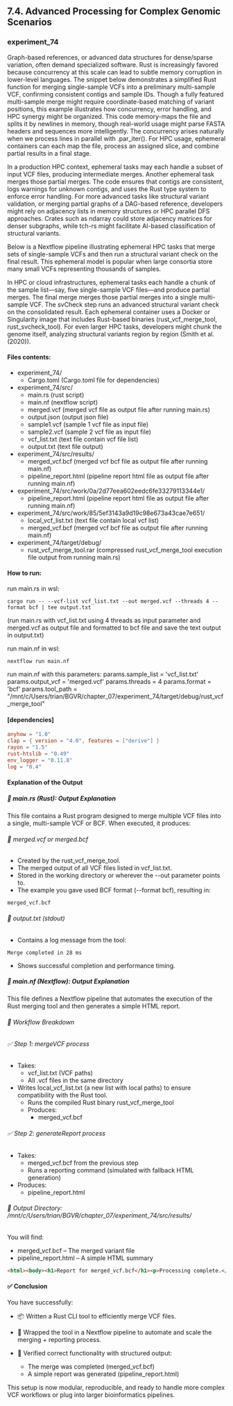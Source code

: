 ## 7.4. Advanced Processing for Complex Genomic Scenarios

### experiment_74

Graph-based references, or advanced data structures for dense/sparse variation, often demand specialized software. Rust is increasingly favored because concurrency at this scale can lead to subtle memory corruption in lower-level languages. The snippet below demonstrates a simplified Rust function for merging single-sample VCFs into a preliminary multi-sample VCF, confirming consistent contigs and sample IDs. Though a fully featured multi-sample merge might require coordinate-based matching of variant positions, this example illustrates how concurrency, error handling, and HPC synergy might be organized.
This code memory-maps the file and splits it by newlines in memory, though real-world usage might parse FASTA headers and sequences more intelligently. The concurrency arises naturally when we process lines in parallel with .par_iter(). For HPC usage, ephemeral containers can each map the file, process an assigned slice, and combine partial results in a final stage.

In a production HPC context, ephemeral tasks may each handle a subset of input VCF files, producing intermediate merges. Another ephemeral task merges those partial merges. The code ensures that contigs are consistent, logs warnings for unknown contigs, and uses the Rust type system to enforce error handling. For more advanced tasks like structural variant validation, or merging partial graphs of a DAG-based reference, developers might rely on adjacency lists in memory structures or HPC parallel DFS approaches. Crates such as ndarray could store adjacency matrices for denser subgraphs, while tch-rs might facilitate AI-based classification of structural variants.

Below is a Nextflow pipeline illustrating ephemeral HPC tasks that merge sets of single-sample VCFs and then run a structural variant check on the final result. This ephemeral model is popular when large consortia store many small VCFs representing thousands of samples.

In HPC or cloud infrastructures, ephemeral tasks each handle a chunk of the sample list—say, five single-sample VCF files—and produce partial merges. The final merge merges those partial merges into a single multi-sample VCF. The svCheck step runs an advanced structural variant check on the consolidated result. Each ephemeral container uses a Docker or Singularity image that includes Rust-based binaries (rust_vcf_merge_tool, rust_svcheck_tool). For even larger HPC tasks, developers might chunk the genome itself, analyzing structural variants region by region (Smith et al. (2020)).

#### Files contents:
* experiment_74/
  * Cargo.toml (Cargo.toml file for dependencies)
* experiment_74/src/
  * main.rs (rust script)
  * main.nf (nextflow script)
  * merged.vcf (merged vcf file as output file after running main.rs)
  * output.json (output json file)
  * sample1.vcf (sample 1 vcf file as input file)
  * sample2.vcf (sample 2 vcf file as input file)
  * vcf_list.txt (text file contain vcf file list) 
  * output.txt (text file output)
* experiment_74/src/results/
  * merged_vcf.bcf (merged vcf bcf file as output file after running main.nf)
  * pipeline_report.html (pipeline report html file as output file after running main.nf)
* experiment_74/src/work/0a/2d77eea602eedc6fe33279113344e1/
  * pipeline_report.html (pipeline report html file as output file after running main.nf)
* experiment_74/src/work/85/5ef3143a9d19c98e673a43cae7e651/
  * local_vcf_list.txt (text file contain local vcf list)
  * merged_vcf.bcf (merged vcf bcf file as output file after running main.nf)
* experiment_74/target/debug/
  * rust_vcf_merge_tool.rar (compressed rust_vcf_merge_tool execution file output from running main.rs)

#### How to run:

run main.rs in wsl:

```wsl
cargo run -- --vcf-list vcf_list.txt --out merged.vcf --threads 4 --format bcf | tee output.txt
```

(run main.rs with vcf_list.txt using 4 threads as input parameter and merged.vcf as output file and formatted to bcf file and save the text output in output.txt)

run main.nf in wsl:

```wsl
nextflow run main.nf
```

run main.nf with this parameters:
params.sample_list = 'vcf_list.txt'
params.output_vcf = 'merged.vcf'
params.threads = 4
params.format = 'bcf'
params.tool_path = "/mnt/c/Users/trian/BGVR/chapter_07/experiment_74/target/debug/rust_vcf_merge_tool"

#### [dependencies]

```toml
anyhow = "1.0"
clap = { version = "4.0", features = ["derive"] }
rayon = "1.5"
rust-htslib = "0.49"
env_logger = "0.11.8"
log = "0.4"
```

#### Explanation of the Output
##### 🦀 main.rs (Rust): Output Explanation
This file contains a Rust program designed to merge multiple VCF files into a single, multi-sample VCF or BCF. When executed, it produces:

###### 🔹 merged.vcf or merged.bcf
* Created by the rust_vcf_merge_tool.
* The merged output of all VCF files listed in vcf_list.txt.
* Stored in the working directory or wherever the --out parameter points to.
* The example you gave used BCF format (--format bcf), resulting in:

```text
merged_vcf.bcf
```

###### 🔹 output.txt (stdout)
* Contains a log message from the tool:

```text
Merge completed in 28 ms
```

* Shows successful completion and performance timing.

##### 🧬 main.nf (Nextflow): Output Explanation
This file defines a Nextflow pipeline that automates the execution of the Rust merging tool and then generates a simple HTML report.

###### 🔹 Workflow Breakdown
###### ✅ Step 1: mergeVCF process
* Takes:
  * vcf_list.txt (VCF paths)
  * All .vcf files in the same directory
* Writes local_vcf_list.txt (a new list with local paths) to ensure compatibility with the Rust tool.
  * Runs the compiled Rust binary rust_vcf_merge_tool
  * Produces:
    * merged_vcf.bcf

###### ✅ Step 2: generateReport process
* Takes:
  * merged_vcf.bcf from the previous step
  * Runs a reporting command (simulated with fallback HTML generation)
* Produces:
  * pipeline_report.html

###### 📂 Output Directory: /mnt/c/Users/trian/BGVR/chapter_07/experiment_74/src/results/
You will find:
* merged_vcf.bcf – The merged variant file
* pipeline_report.html – A simple HTML summary

```html
<html><body><h1>Report for merged_vcf.bcf</h1><p>Processing complete.</p></body></html>
```

#### ✅ Conclusion
You have successfully:

* 📦 Written a Rust CLI tool to efficiently merge VCF files.

* 🔄 Wrapped the tool in a Nextflow pipeline to automate and scale the merging + reporting process.

* 🧪 Verified correct functionality with structured output:

  * The merge was completed (merged_vcf.bcf)
  * A simple report was generated (pipeline_report.html)

This setup is now modular, reproducible, and ready to handle more complex VCF workflows or plug into larger bioinformatics pipelines.
